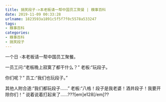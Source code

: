 ```yaml
---
title: 搞笑段子->本老板请一帮中国员工聚餐 | 糗事百科
date: 2019-11-09 00:33:28
urlname: 1823593a1891c5f5f7f0c5578a533247
tags: 
- 糗事百科
categories:
- 糗事百科
- 搞笑段子
---
```

一个日 -本老板请一帮中国员工聚餐。

一员工问:“老板晚上寂寞了都干什么？” 老板:“玩段子。

你们呢？” 员工:“我们也玩段子。”

其他人附合道:“我们都玩段子……” 老板:“八格！段子是我老婆！酒井段子！我要开除你们！” 说着说着打起来了……???[em]e128[/em]??



